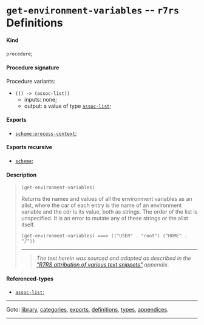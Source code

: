 

<a id='definition__r7rs__get-environment-variables'></a>

# `get-environment-variables` -- `r7rs` Definitions


<a id='definition__r7rs__get-environment-variables__kind'></a>

#### Kind

`procedure`;


<a id='definition__r7rs__get-environment-variables__procedure-signature'></a>

#### Procedure signature

Procedure variants:
 * `(() -> (assoc-list))`
   * inputs: none;
   * output: a value of type [`assoc-list`](../../r7rs/types/assoc-list.md#type__r7rs__assoc-list);


<a id='definition__r7rs__get-environment-variables__exports'></a>

#### Exports

 * [`scheme:process-context`](../../r7rs/exports/scheme_3a_process-context.md#export__r7rs__scheme_3a_process-context);


<a id='definition__r7rs__get-environment-variables__exports-recursive'></a>

#### Exports recursive

 * [`scheme`](../../r7rs/exports/scheme.md#export__r7rs__scheme);


<a id='definition__r7rs__get-environment-variables__description'></a>

#### Description

> ````
> (get-environment-variables)
> ````
> 
> 
> Returns the names and values of all the environment variables as an
> alist, where the car of each entry is the name of an environment
> variable and the cdr is its value, both as strings.  The order of the list is unspecified.
> It is an error to mutate any of these strings or the alist itself.
> 
> ````
> (get-environment-variables) ===> (("USER" . "root") ("HOME" . "/"))
> ````
> 
> 
> ----
> > *The text herein was sourced and adapted as described in the ["R7RS attribution of various text snippets"](../../r7rs/appendices/attribution.md#appendix__r7rs__attribution) appendix.*


<a id='definition__r7rs__get-environment-variables__referenced-types'></a>

#### Referenced-types

 * [`assoc-list`](../../r7rs/types/assoc-list.md#type__r7rs__assoc-list);

----

Goto: [library](../../r7rs/_index.md#library__r7rs), [categories](../../r7rs/categories/_index.md#toc__r7rs__categories), [exports](../../r7rs/exports/_index.md#toc__r7rs__exports), [definitions](../../r7rs/definitions/_index.md#toc__r7rs__definitions), [types](../../r7rs/types/_index.md#toc__r7rs__types), [appendices](../../r7rs/appendices/_index.md#toc__r7rs__appendices).

----

